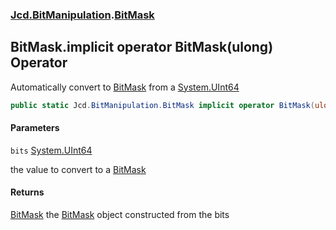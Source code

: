 ### [Jcd.BitManipulation](Jcd.BitManipulation.md 'Jcd.BitManipulation').[BitMask](Jcd.BitManipulation.BitMask.md 'Jcd.BitManipulation.BitMask')

## BitMask.implicit operator BitMask(ulong) Operator

Automatically convert to [BitMask](Jcd.BitManipulation.BitMask.md 'Jcd.BitManipulation.BitMask') from a [System.UInt64](https://docs.microsoft.com/en-us/dotnet/api/System.UInt64 'System.UInt64')

```csharp
public static Jcd.BitManipulation.BitMask implicit operator BitMask(ulong bits);
```
#### Parameters

<a name='Jcd.BitManipulation.BitMask.op_ImplicitJcd.BitManipulation.BitMask(ulong).bits'></a>

`bits` [System.UInt64](https://docs.microsoft.com/en-us/dotnet/api/System.UInt64 'System.UInt64')

the value to convert to a [BitMask](Jcd.BitManipulation.BitMask.md 'Jcd.BitManipulation.BitMask')

#### Returns

[BitMask](Jcd.BitManipulation.BitMask.md 'Jcd.BitManipulation.BitMask')
the [BitMask](Jcd.BitManipulation.BitMask.md 'Jcd.BitManipulation.BitMask') object constructed from the bits